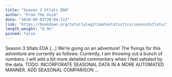 ```yaml
---
title: "Season 3 Stlats EDA"
author: "From The Void"
date: "2020-09-03T20:04:11Z"
link: "https://bookdown.org/totallylegitimatestatistics/season3stlats/"
length_weight: "9.9%"
pinned: false
---
```


Season 3 Stlats EDA [...] We’re going on an adventure! The fixings for this adventure are currently as follows: Currently, I am throwing out a bunch of numbers. I will add a bit more detailed commentary when I feel satiated by the data. TODO: INCORPORATE SEASONAL DATA IN A MORE AUTOMATED MANNER. ADD SEASONAL COMPARISON ...
